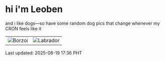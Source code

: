 # hi i'm Leoben

and i like dogs—so have some random dog pics that change whenever my CRON feels like it

|  |  |
|--------|----------|
| ![Borzoi](https://random-dog-vercel.vercel.app/api/random-borzoi?v=1755596198) | ![Labrador](https://random-dog-vercel.vercel.app/api/random-labrador?v=1755596198) |

Last updated: 2025-08-19 17:36 PHT
